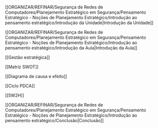 [[ORGANIZAR/REFINAR/Segurança de Redes de Computadores/Planejamento Estratégico em Segurança/Pensamento Estratégico - Noções de Planejamento Estratégico/Introdução ao pensamento estratégico/Introdução da Unidade|Introdução da Unidade]]

[[ORGANIZAR/REFINAR/Segurança de Redes de Computadores/Planejamento Estratégico em Segurança/Pensamento Estratégico - Noções de Planejamento Estratégico/Introdução ao pensamento estratégico/Introdução da Aula|Introdução da Aula]]

[[Gestão estratégica]]

[[Matriz SWOT]]

[[Diagrama de causa e efeito]]

[[Ciclo PDCA]]

[[5W2H]]

[[ORGANIZAR/REFINAR/Segurança de Redes de Computadores/Planejamento Estratégico em Segurança/Pensamento Estratégico - Noções de Planejamento Estratégico/Introdução ao pensamento estratégico/Conclusão|Conclusão]]